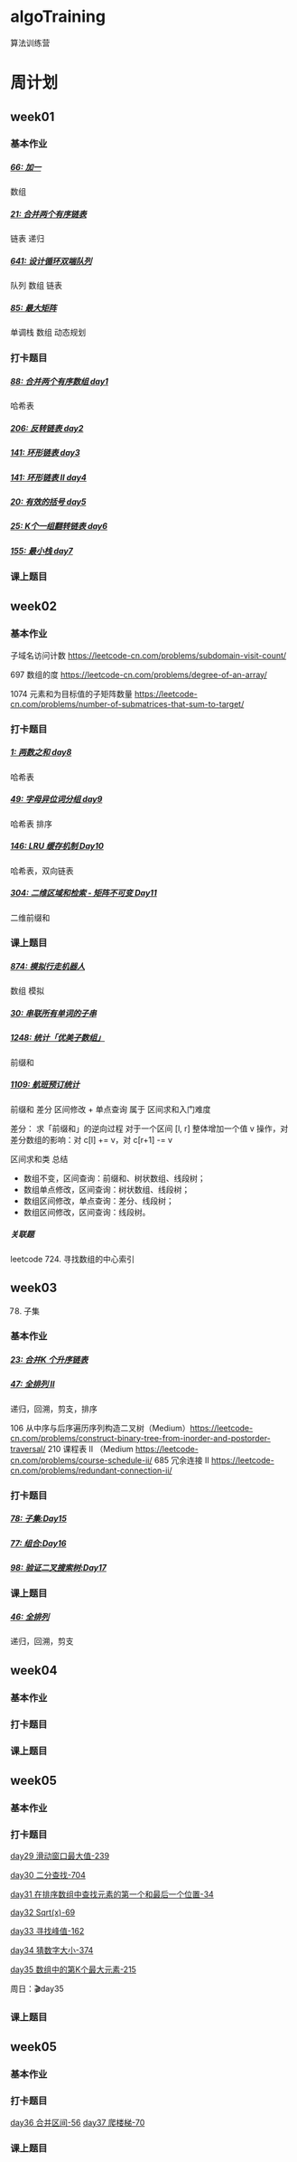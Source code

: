 # algoTraining
算法训练营

# 周计划

## week01

### 基本作业

##### [66: 加一](https://leetcode-cn.com/problems/plus-one/)
数组

##### [21: 合并两个有序链表](https://leetcode-cn.com/problems/merge-two-sorted-lists/)
链表 递归

##### [641: 设计循环双端队列](https://leetcode-cn.com/problems/design-circular-deque/)
队列 数组 链表

##### [85: 最大矩阵](https://leetcode-cn.com/problems/maximal-rectangle/)
单调栈 数组 动态规划

### 打卡题目

##### [88:  合并两个有序数组 day1](https://leetcode-cn.com/problems/merge-sorted-array/)
哈希表
##### [206: 反转链表 day2](https://leetcode-cn.com/problems/reverse-linked-list/)
##### [141: 环形链表 day3](https://leetcode-cn.com/problems/linked-list-cycle/)
##### [141: 环形链表 II day4](https://leetcode-cn.com/problems/linked-list-cycle-ii/)
##### [20:  有效的括号 day5](https://leetcode-cn.com/problems/valid-parentheses/)
##### [25:  K个一组翻转链表 day6](https://leetcode-cn.com/problems/reverse-nodes-in-k-group/)
##### [155: 最小栈 day7](https://leetcode-cn.com/problems/min-stack/)


### 课上题目

## week02

### 基本作业
子域名访问计数 https://leetcode-cn.com/problems/subdomain-visit-count/

697 数组的度 https://leetcode-cn.com/problems/degree-of-an-array/

1074 元素和为目标值的子矩阵数量 https://leetcode-cn.com/problems/number-of-submatrices-that-sum-to-target/

### 打卡题目

##### [1:   两数之和 day8](https://leetcode-cn.com/problems/two-sum/description/)
哈希表
##### [49:  字母异位词分组 day9](https://leetcode-cn.com/problems/group-anagrams/)
哈希表 排序
##### [146: LRU 缓存机制 Day10](https://leetcode-cn.com/problems/lru-cache/)
哈希表，双向链表
##### [304: 二维区域和检索 - 矩阵不可变 Day11](https://leetcode-cn.com/problems/range-sum-query-2d-immutable/)
二维前缀和

### 课上题目
##### [874: 模拟行走机器人](https://leetcode-cn.com/problems/walking-robot-simulation/)
数组 模拟

##### [30:  串联所有单词的子串](https://leetcode-cn.com/problems/substring-with-concatenation-of-all-words/)

##### [1248:  统计「优美子数组」](https://leetcode-cn.com/problems/count-number-of-nice-subarrays/)
前缀和
##### [1109:  航班预订统计](https://leetcode-cn.com/problems/corporate-flight-bookings/)
前缀和 差分  区间修改 + 单点查询 属于 区间求和入门难度

差分：
    求「前缀和」的逆向过程
    对于一个区间 [l, r] 整体增加一个值 v 操作，对差分数组的影响：对 c[l] += v，对 c[r+1] -= v

区间求和类 总结
* 数组不变，区间查询：前缀和、树状数组、线段树；
* 数组单点修改，区间查询：树状数组、线段树；
* 数组区间修改，单点查询：差分、线段树；
* 数组区间修改，区间查询：线段树。


##### 关联题
leetcode 724. 寻找数组的中心索引

## week03

78. 子集
### 基本作业
##### [23:  合并K 个升序链表](https://leetcode-cn.com/problems/merge-k-sorted-lists/)

##### [47:  全排列 II](https://leetcode-cn.com/problems/permutations-ii/)
递归，回溯，剪支，排序

106 从中序与后序遍历序列构造二叉树（Medium）https://leetcode-cn.com/problems/construct-binary-tree-from-inorder-and-postorder-traversal/
210 课程表 II （Medium https://leetcode-cn.com/problems/course-schedule-ii/
685 冗余连接 II https://leetcode-cn.com/problems/redundant-connection-ii/

### 打卡题目
##### [78:  子集:Day15](https://leetcode-cn.com/problems/subsets/)

##### [77:  组合:Day16](https://leetcode-cn.com/problems/combinations/)

##### [98:  验证二叉搜索树:Day17](https://leetcode-cn.com/problems/validate-binary-search-tree/)



### 课上题目

##### [46:  全排列](https://leetcode-cn.com/problems/permutations/)
递归，回溯，剪支


## week04
### 基本作业
### 打卡题目
### 课上题目


## week05
### 基本作业
### 打卡题目
[day29 滑动窗口最大值-239](https://leetcode-cn.com/problems/sliding-window-maximum/)

[day30 二分查找-704](https://leetcode-cn.com/problems/binary-search/)

[day31 在排序数组中查找元素的第一个和最后一个位置-34](https://leetcode-cn.com/problems/find-first-and-last-position-of-element-in-sorted-array/)

[day32 Sqrt(x)-69](https://leetcode-cn.com/problems/sqrtx/)

[day33 寻找峰值-162](https://leetcode-cn.com/problems/find-peak-element/)

[day34 猜数字大小-374](https://leetcode-cn.com/problems/guess-number-higher-or-lower/)

[day35 数组中的第K个最大元素-215](https://leetcode-cn.com/problems/kth-largest-element-in-an-array/)

周日：🎬day35

### 课上题目

## week05
### 基本作业
### 打卡题目
[day36 合并区间-56](https://leetcode-cn.com/problems/merge-intervals/)
[day37 爬楼梯-70](https://leetcode-cn.com/problems/climbing-stairs/description/)

### 课上题目

